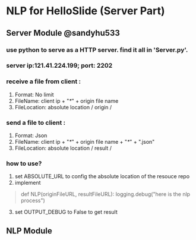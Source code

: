 # NLP for HelloSlide (Server Part)
## Server Module @sandyhu533
### use python to serve as a HTTP server. find it all in 'Server.py'.
### server ip:121.41.224.199; port: 2202
### receive a file from client :  
1. Format: No limit
2. FileName: client ip + "_*_" + origin file name
3. FileLocation: absolute location / origin /
### send a file to client : 
1. Format: Json
2. FileName: client ip + "_*_" + origin file name + "_*_" + ".json"
3. FileLocation: absolute location / result /
### how to use?
1. set ABSOLUTE_URL to config the absolute location of the resouce repo
2. implement 
> def NLP(originFileURL, resultFileURL):
    logging.debug("here is the nlp process")
3. set OUTPUT_DEBUG to False to get result
## NLP Module

